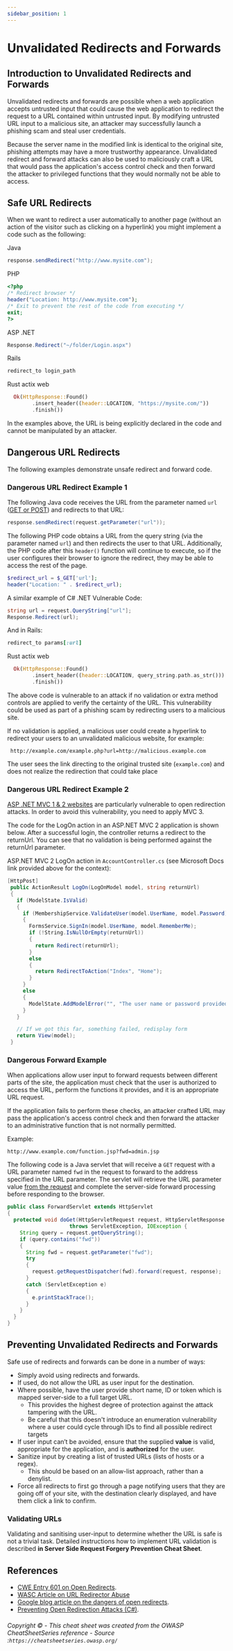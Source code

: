 ```yaml
---
sidebar_position: 1
---
```


# Unvalidated Redirects and Forwards

## Introduction to Unvalidated Redirects and Forwards

Unvalidated redirects and forwards are possible when a web application accepts untrusted input that could cause the web application to redirect the request to a URL contained within untrusted input. By modifying untrusted URL input to a malicious site, an attacker may successfully launch a phishing scam and steal user credentials.

Because the server name in the modified link is identical to the original site, phishing attempts may have a more trustworthy appearance. Unvalidated redirect and forward attacks can also be used to maliciously craft a URL that would pass the application's access control check and then forward the attacker to privileged functions that they would normally not be able to access.

## Safe URL Redirects

When we want to redirect a user automatically to another page (without an action of the visitor such as clicking on a hyperlink) you might implement a code such as the following:

Java

```java
response.sendRedirect("http://www.mysite.com");
```

PHP

```php
<?php
/* Redirect browser */
header("Location: http://www.mysite.com");
/* Exit to prevent the rest of the code from executing */
exit;
?>
```

ASP .NET

```csharp
Response.Redirect("~/folder/Login.aspx")
```

Rails

```ruby
redirect_to login_path
```

Rust actix web

```rust
  Ok(HttpResponse::Found()
        .insert_header((header::LOCATION, "https://mysite.com/"))
        .finish())
```

In the examples above, the URL is being explicitly declared in the code and cannot be manipulated by an attacker.

## Dangerous URL Redirects

The following examples demonstrate unsafe redirect and forward code.

### Dangerous URL Redirect Example 1

The following Java code receives the URL from the parameter named `url` ([GET or POST](https://docs.oracle.com/javaee/7/api/javax/servlet/ServletRequest.html#getParameter-java.lang.String-)) and redirects to that URL:

```java
response.sendRedirect(request.getParameter("url"));
```

The following PHP code obtains a URL from the query string (via the parameter named `url`) and then redirects the user to that URL. Additionally, the PHP code after this `header()` function will continue to execute, so if the user configures their browser to ignore the redirect, they may be able to access the rest of the page.

```php
$redirect_url = $_GET['url'];
header("Location: " . $redirect_url);
```

A similar example of C\# .NET Vulnerable Code:

```csharp
string url = request.QueryString["url"];
Response.Redirect(url);
```

And in Rails:

```ruby
redirect_to params[:url]
```

Rust actix web

```rust
  Ok(HttpResponse::Found()
        .insert_header((header::LOCATION, query_string.path.as_str()))
        .finish())
```

The above code is vulnerable to an attack if no validation or extra method controls are applied to verify the certainty of the URL. This vulnerability could be used as part of a phishing scam by redirecting users to a malicious site.

If no validation is applied, a malicious user could create a hyperlink to redirect your users to an unvalidated malicious website, for example:

```text
 http://example.com/example.php?url=http://malicious.example.com
```

The user sees the link directing to the original trusted site (`example.com`) and does not realize the redirection that could take place

### Dangerous URL Redirect Example 2

[ASP .NET MVC 1 & 2 websites](https://docs.microsoft.com/en-us/aspnet/mvc/overview/security/preventing-open-redirection-attacks) are particularly vulnerable to open redirection attacks. In order to avoid this vulnerability, you need to apply MVC 3.

The code for the LogOn action in an ASP.NET MVC 2 application is shown below. After a successful login, the controller returns a redirect to the returnUrl. You can see that no validation is being performed against the returnUrl parameter.

ASP.NET MVC 2 LogOn action in `AccountController.cs` (see Microsoft Docs link provided above for the context):

```csharp
[HttpPost]
 public ActionResult LogOn(LogOnModel model, string returnUrl)
 {
   if (ModelState.IsValid)
   {
     if (MembershipService.ValidateUser(model.UserName, model.Password))
     {
       FormsService.SignIn(model.UserName, model.RememberMe);
       if (!String.IsNullOrEmpty(returnUrl))
       {
         return Redirect(returnUrl);
       }
       else
       {
         return RedirectToAction("Index", "Home");
       }
     }
     else
     {
       ModelState.AddModelError("", "The user name or password provided is incorrect.");
     }
   }

   // If we got this far, something failed, redisplay form
   return View(model);
 }
```

### Dangerous Forward Example

When applications allow user input to forward requests between different parts of the site, the application must check that the user is authorized to access the URL, perform the functions it provides, and it is an appropriate URL request.

If the application fails to perform these checks, an attacker crafted URL may pass the application's access control check and then forward the attacker to an administrative function that is not normally permitted.

Example:

```text
http://www.example.com/function.jsp?fwd=admin.jsp
```

The following code is a Java servlet that will receive a `GET` request with a URL parameter named `fwd` in the request to forward to the address specified in the URL parameter. The servlet will retrieve the URL parameter value [from the request](https://docs.oracle.com/javaee/7/api/javax/servlet/ServletRequest.html#getParameter-java.lang.String-) and complete the server-side forward processing before responding to the browser.

```java
public class ForwardServlet extends HttpServlet
{
  protected void doGet(HttpServletRequest request, HttpServletResponse response)
                    throws ServletException, IOException {
    String query = request.getQueryString();
    if (query.contains("fwd"))
    {
      String fwd = request.getParameter("fwd");
      try
      {
        request.getRequestDispatcher(fwd).forward(request, response);
      }
      catch (ServletException e)
      {
        e.printStackTrace();
      }
    }
  }
}
```

## Preventing Unvalidated Redirects and Forwards

Safe use of redirects and forwards can be done in a number of ways:

- Simply avoid using redirects and forwards.
- If used, do not allow the URL as user input for the destination.
- Where possible, have the user provide short name, ID or token which is mapped server-side to a full target URL.
    - This provides the highest degree of protection against the attack tampering with the URL.
    - Be careful that this doesn't introduce an enumeration vulnerability where a user could cycle through IDs to find all possible redirect targets
- If user input can’t be avoided, ensure that the supplied **value** is valid, appropriate for the application, and is **authorized** for the user.
- Sanitize input by creating a list of trusted URLs (lists of hosts or a regex).
    - This should be based on an allow-list approach, rather than a denylist.
- Force all redirects to first go through a page notifying users that they are going off of your site, with the destination clearly displayed, and have them click a link to confirm.

### Validating URLs

Validating and sanitising user-input to determine whether the URL is safe is not a trivial task. Detailed instructions how to implement URL validation is described **in Server Side Request Forgery Prevention Cheat Sheet**.

## References

- [CWE Entry 601 on Open Redirects](http://cwe.mitre.org/data/definitions/601.html).
- [WASC Article on URL Redirector Abuse](http://projects.webappsec.org/w/page/13246981/URL%20Redirector%20Abuse)
- [Google blog article on the dangers of open redirects](http://googlewebmastercentral.blogspot.com/2009/01/open-redirect-urls-is-your-site-being.html).
- [Preventing Open Redirection Attacks (C\#)](http://www.asp.net/mvc/tutorials/security/preventing-open-redirection-attacks).

###### Copyright © - This cheat sheet was created from the OWASP CheatSheetSeries reference - Source :` https://cheatsheetseries.owasp.org/ `